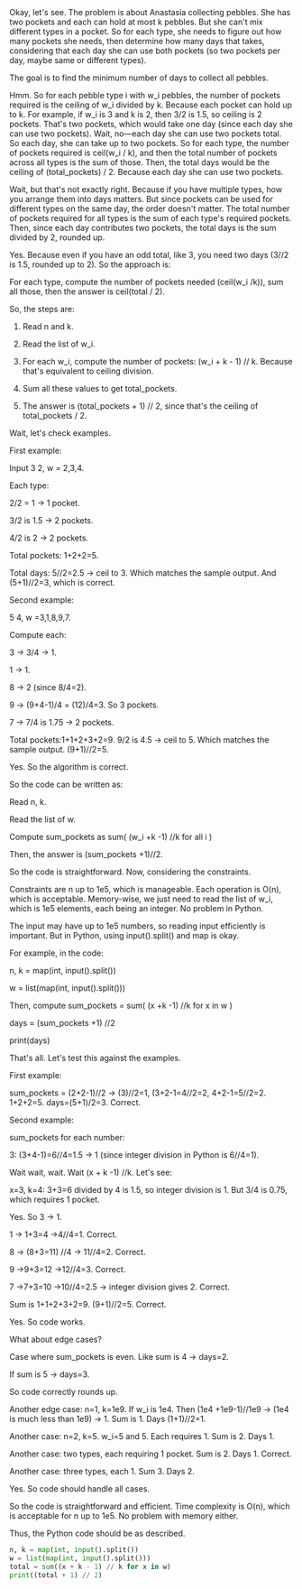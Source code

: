 <think>
Okay, let's see. The problem is about Anastasia collecting pebbles. She has two pockets and each can hold at most k pebbles. But she can't mix different types in a pocket. So for each type, she needs to figure out how many pockets she needs, then determine how many days that takes, considering that each day she can use both pockets (so two pockets per day, maybe same or different types). 

The goal is to find the minimum number of days to collect all pebbles.

Hmm. So for each pebble type i with w_i pebbles, the number of pockets required is the ceiling of w_i divided by k. Because each pocket can hold up to k. For example, if w_i is 3 and k is 2, then 3/2 is 1.5, so ceiling is 2 pockets. That's two pockets, which would take one day (since each day she can use two pockets). Wait, no—each day she can use two pockets total. So each day, she can take up to two pockets. So for each type, the number of pockets required is ceil(w_i / k), and then the total number of pockets across all types is the sum of those. Then, the total days would be the ceiling of (total_pockets) / 2. Because each day she can use two pockets. 

Wait, but that's not exactly right. Because if you have multiple types, how you arrange them into days matters. But since pockets can be used for different types on the same day, the order doesn't matter. The total number of pockets required for all types is the sum of each type's required pockets. Then, since each day contributes two pockets, the total days is the sum divided by 2, rounded up. 

Yes. Because even if you have an odd total, like 3, you need two days (3//2 is 1.5, rounded up to 2). So the approach is:

For each type, compute the number of pockets needed (ceil(w_i /k)), sum all those, then the answer is ceil(total / 2).

So, the steps are:

1. Read n and k.

2. Read the list of w_i.

3. For each w_i, compute the number of pockets: (w_i + k - 1) // k. Because that's equivalent to ceiling division.

4. Sum all these values to get total_pockets.

5. The answer is (total_pockets + 1) // 2, since that's the ceiling of total_pockets / 2.

Wait, let's check examples.

First example:

Input 3 2, w = 2,3,4.

Each type:

2/2 = 1 → 1 pocket.

3/2 is 1.5 → 2 pockets.

4/2 is 2 → 2 pockets.

Total pockets: 1+2+2=5.

Total days: 5//2=2.5 → ceil to 3. Which matches the sample output. And (5+1)//2=3, which is correct.

Second example:

5 4, w =3,1,8,9,7.

Compute each:

3 → 3/4 → 1.

1 → 1.

8 → 2 (since 8/4=2).

9 → (9+4-1)/4 = (12)/4=3. So 3 pockets.

7 → 7/4 is 1.75 → 2 pockets.

Total pockets:1+1+2+3+2=9. 9/2 is 4.5 → ceil to 5. Which matches the sample output. (9+1)//2=5.

Yes. So the algorithm is correct.

So the code can be written as:

Read n, k.

Read the list of w.

Compute sum_pockets as sum( (w_i +k -1) //k for all i )

Then, the answer is (sum_pockets +1)//2.

So the code is straightforward. Now, considering the constraints.

Constraints are n up to 1e5, which is manageable. Each operation is O(n), which is acceptable. Memory-wise, we just need to read the list of w_i, which is 1e5 elements, each being an integer. No problem in Python.

The input may have up to 1e5 numbers, so reading input efficiently is important. But in Python, using input().split() and map is okay.

For example, in the code:

n, k = map(int, input().split())

w = list(map(int, input().split()))

Then, compute sum_pockets = sum( (x +k -1) //k for x in w )

days = (sum_pockets +1) //2

print(days)

That's all. Let's test this against the examples.

First example:

sum_pockets = (2+2-1)//2 → (3)//2=1, (3+2-1=4//2=2, 4+2-1=5//2=2. 1+2+2=5. days=(5+1)/2=3. Correct.

Second example:

sum_pockets for each number:

3: (3+4-1)=6//4=1.5 → 1 (since integer division in Python is 6//4=1).

Wait wait, wait. Wait (x + k -1) //k. Let's see:

x=3, k=4: 3+3=6 divided by 4 is 1.5, so integer division is 1. But 3/4 is 0.75, which requires 1 pocket.

Yes. So 3 → 1.

1 → 1+3=4 →4//4=1. Correct.

8 → (8+3=11) //4 → 11//4=2. Correct.

9 →9+3=12 →12//4=3. Correct.

7 →7+3=10 →10//4=2.5 → integer division gives 2. Correct.

Sum is 1+1+2+3+2=9. (9+1)//2=5. Correct.

Yes. So code works.

What about edge cases?

Case where sum_pockets is even. Like sum is 4 → days=2.

If sum is 5 → days=3.

So code correctly rounds up.

Another edge case: n=1, k=1e9. If w_i is 1e4. Then (1e4 +1e9-1)//1e9 → (1e4 is much less than 1e9) → 1. Sum is 1. Days (1+1)//2=1.

Another case: n=2, k=5. w_i=5 and 5. Each requires 1. Sum is 2. Days 1.

Another case: two types, each requiring 1 pocket. Sum is 2. Days 1. Correct.

Another case: three types, each 1. Sum 3. Days 2.

Yes. So code should handle all cases.

So the code is straightforward and efficient. Time complexity is O(n), which is acceptable for n up to 1e5. No problem with memory either.

Thus, the Python code should be as described.
</think>

```python
n, k = map(int, input().split())
w = list(map(int, input().split()))
total = sum((x + k - 1) // k for x in w)
print((total + 1) // 2)
```